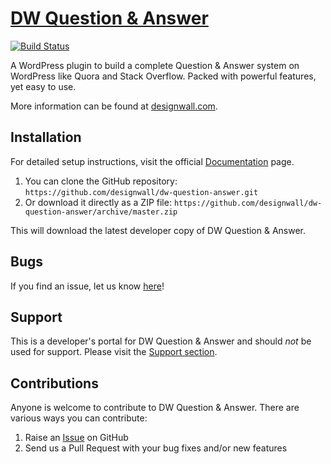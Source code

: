 # [DW Question & Answer](https://www.designwall.com/wordpress/plugins/dw-question-answer/) #
[![Build Status](https://secure.travis-ci.org/designwall/dw-question-answer.png?branch=master)](https://travis-ci.org/designwall/dw-question-answer)

A WordPress plugin to build a complete Question & Answer system on WordPress like Quora and Stack Overflow. Packed with powerful features, yet easy to use.

More information can be found at [designwall.com](https://www.designwall.com/wordpress/plugins/dw-question-answer/).

## Installation ##

For detailed setup instructions, visit the official [Documentation](https://www.designwall.com/guide/dw-question-answer-plugin/) page.

1. You can clone the GitHub repository: `https://github.com/designwall/dw-question-answer.git`
2. Or download it directly as a ZIP file: `https://github.com/designwall/dw-question-answer/archive/master.zip`

This will download the latest developer copy of DW Question & Answer.

## Bugs ##
If you find an issue, let us know [here](https://github.com/designwall/dw-question-answer/issues?state=open)!

## Support ##
This is a developer's portal for DW Question & Answer and should _not_ be used for support. Please visit the [Support section](https://www.designwall.com/question/).

## Contributions ##
Anyone is welcome to contribute to DW Question & Answer. There are various ways you can contribute:

1. Raise an [Issue](https://github.com/designwall/dw-question-answer/issues) on GitHub
2. Send us a Pull Request with your bug fixes and/or new features